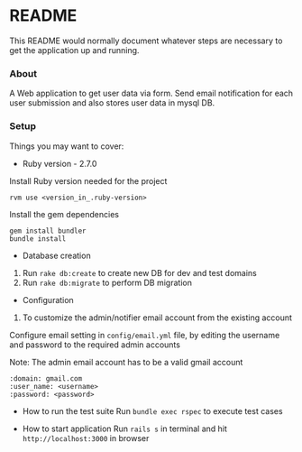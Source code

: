 # README

This README would normally document whatever steps are necessary to get the
application up and running.

### About

A Web application to get user data via form. Send email notification for each user submission and also stores user data in mysql DB.

### Setup
Things you may want to cover:

* Ruby version - 2.7.0

 Install Ruby version needed for the project

```
rvm use <version_in_.ruby-version>
```

 Install the gem dependencies

```
gem install bundler
bundle install
```
* Database creation

1. Run `rake db:create` to create new DB for dev and test domains
2. Run `rake db:migrate` to perform DB migration  

* Configuration

1. To customize the admin/notifier email account from the existing account

 Configure email setting in `config/email.yml` file, 
 by editing the username and password to the required admin accounts
 
Note: The admin email account has to be a valid gmail account 
 
```
:domain: gmail.com
:user_name: <username>
:password: <password>
``` 
* How to run the test suite
  Run `bundle exec rspec` to execute test cases

* How to start application 
  Run `rails s` in terminal and hit `http://localhost:3000` in browser
